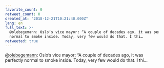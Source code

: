 ```yaml
---
favorite_count: 0
retweet_count: 0
created_at: "2018-12-21T10:21:40.000Z"
lang: en
full_text: >-
  @olebegemann: Oslo’s vice mayor: “A couple of decades ago, it was perfectly
  normal to smoke inside. Today, very few would do that. I thi…
retweeted: true
---
```


[@olebegemann](https://twitter.com/olebegemann): Oslo’s vice mayor: “A couple of
decades ago, it was perfectly normal to smoke inside. Today, very few would do
that. I thi…
